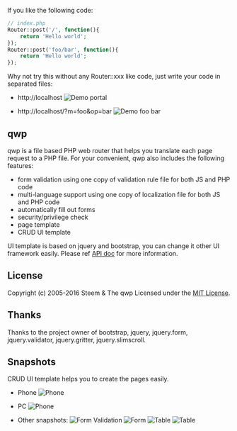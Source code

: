 If you like the following code:
```php
// index.php
Router::post('/', function(){
    return 'Hello world';
});
Router::post('foo/bar', function(){
    return 'Hello world';
});
```
Why not try this without any Router::xxx like code, just write your code in separated files:
* http://localhost
![Demo portal](https://github.com/steem/qwp/blob/master/doc/demo_portal.png)

* http://localhost/?m=foo&op=bar
![Demo foo bar](https://github.com/steem/qwp/blob/master/doc/demo_foo_bar.png)

## qwp
qwp is a file based PHP web router that helps you translate each page request to a PHP file.
For your convenient, qwp also includes the following features:
* form validation using one copy of validation rule file for both JS and PHP code
* multi-language support using one copy of localization file for both JS and PHP code
* automatically fill out forms
* security/privilege check
* page template
* CRUD UI template

UI template is based on jquery and bootstrap, you can change it other UI framework easily.
Please ref [API doc](https://github.com/steem/qwp/blob/master/doc) for more information.

## License
Copyright (c) 2005-2016 Steem & The qwp Licensed under the [MIT License](http://www.opensource.org/licenses/mit-license.php).

## Thanks
Thanks to the project owner of bootstrap, jquery, jquery.form, jquery.validator, jquery.gritter, jquery.slimscroll.

## Snapshots
CRUD UI template helps you to create the pages easily.

* Phone
![Phone](https://github.com/steem/qwp/blob/master/doc/crud_phone.jpg)

* PC
![Phone](https://github.com/steem/qwp/blob/master/doc/crud_pc.png)

* Other snapshots:
![Form Validation](https://github.com/steem/qwp/blob/master/doc/form_validation.png)
![Form](https://github.com/steem/qwp/blob/master/doc/form.png)
![Table](https://github.com/steem/qwp/blob/master/doc/table_loading.png)
![Table](https://github.com/steem/qwp/blob/master/doc/table_loaded.png)